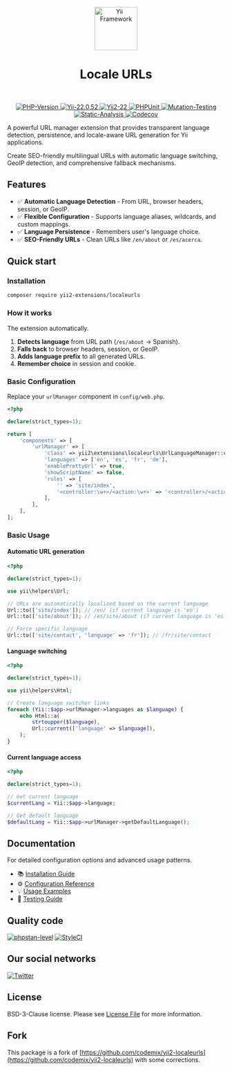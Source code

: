 <p align="center">
    <a href="https://github.com/yii2-extensions/localeurls" target="_blank">
        <img src="https://www.yiiframework.com/image/yii_logo_light.svg" height="100px;" alt="Yii Framework">
    </a>
    <h1 align="center">Locale URLs</h1>
    <br>
</p>

<p align="center">
    <a href="https://www.php.net/releases/8.1/en.php" target="_blank">
        <img src="https://img.shields.io/badge/PHP-%3E%3D8.1-787CB5" alt="PHP-Version">
    </a>
    <a href="https://github.com/yiisoft/yii2/tree/2.0.52" target="_blank">
        <img src="https://img.shields.io/badge/Yii2%20-2.0.52-blue" alt="Yii-22.0.52">
    </a>
    <a href="https://github.com/yiisoft/yii2/tree/22.0" target="_blank">
        <img src="https://img.shields.io/badge/Yii2%20-22-blue" alt="Yii2-22">
    </a>
    <a href="https://github.com/yii2-extensions/localeurls/actions/workflows/build.yml" target="_blank">
        <img src="https://github.com/yii2-extensions/localeurls/actions/workflows/build.yml/badge.svg" alt="PHPUnit">
    </a>
    <a href="https://dashboard.stryker-mutator.io/reports/github.com/yii2-extensions/localeurls/main" target="_blank">
        <img src="https://img.shields.io/endpoint?style=flat&url=https%3A%2F%2Fbadge-api.stryker-mutator.io%2Fgithub.com%2Fyii2-extensions%2Flocaleurls%2Fmain" alt="Mutation-Testing">
    </a>    
    <a href="https://github.com/yii2-extensions/localeurls/actions/workflows/static.yml" target="_blank">        
        <img src="https://github.com/yii2-extensions/localeurls/actions/workflows/static.yml/badge.svg" alt="Static-Analysis">
    </a>
    <a href="https://codecov.io/gh/yii2-extensions/localeurls" target="_blank">
        <img src="https://codecov.io/gh/yii2-extensions/localeurls/graph/badge.svg?token=hLDHtLBgqV" alt="Codecov">
    </a>   
</p>

A powerful URL manager extension that provides transparent language detection, persistence, and locale-aware URL
generation for Yii applications.

Create SEO-friendly multilingual URLs with automatic language switching, GeoIP detection, and comprehensive fallback 
mechanisms.

## Features

- ✅ **Automatic Language Detection** - From URL, browser headers, session, or GeoIP.
- ✅ **Flexible Configuration** - Supports language aliases, wildcards, and custom mappings.
- ✅ **Language Persistence** - Remembers user's language choice.
- ✅ **SEO-Friendly URLs** - Clean URLs like `/en/about` or `/es/acerca`.

## Quick start

### Installation

```bash
composer require yii2-extensions/localeurls
```

### How it works

The extension automatically.

1. **Detects language** from URL path (`/es/about` → Spanish).
2. **Falls back** to browser headers, session, or GeoIP.
3. **Adds language prefix** to all generated URLs.
4. **Remember choice** in session and cookie.

### Basic Configuration

Replace your `urlManager` component in `config/web.php`.

```php
<?php

declare(strict_types=1);

return [
    'components' => [
        'urlManager' => [
            'class' => yii2\extensions\localeurls\UrlLanguageManager::class,
            'languages' => ['en', 'es', 'fr', 'de'],
            'enablePrettyUrl' => true,
            'showScriptName' => false,
            'rules' => [
                '' => 'site/index',
                '<controller:\w+>/<action:\w+>' => '<controller>/<action>',
            ],
        ],
    ],
];
```

### Basic Usage

#### Automatic URL generation

```php
<?php

declare(strict_types=1);

use yii\helpers\Url;

// URLs are automatically localized based on the current language
Url::to(['site/index']); // /en/ (if current language is 'en')
Url::to(['site/about']); // /es/site/about (if current language is 'es')

// Force specific language
Url::to(['site/contact', 'language' => 'fr']); // /fr/site/contact
```

#### Language switching

```php
<?php

declare(strict_types=1);

use yii\helpers\Html;

// Create language switcher links
foreach (Yii::$app->urlManager->languages as $language) {
    echo Html::a(
        strtoupper($language),
        Url::current(['language' => $language]),
    );
}
```

#### Current language access

```php
<?php

declare(strict_types=1);

// Get current language
$currentLang = Yii::$app->language;

// Get default language
$defaultLang = Yii::$app->urlManager->getDefaultLanguage();
```

## Documentation

For detailed configuration options and advanced usage patterns.

- 📚 [Installation Guide](docs/installation.md)
- ⚙️ [Configuration Reference](docs/configuration.md) 
- 💡 [Usage Examples](docs/examples.md)
- 🧪 [Testing Guide](docs/testing.md)

## Quality code

[![phpstan-level](https://img.shields.io/badge/PHPStan%20level-max-blue)](https://github.com/yii2-extensions/localeurls/actions/workflows/static.yml)
[![StyleCI](https://github.styleci.io/repos/711867018/shield?branch=main)](https://github.styleci.io/repos/711867018?branch=main)

## Our social networks

[![Twitter](https://img.shields.io/badge/twitter-follow-1DA1F2?logo=twitter&logoColor=1DA1F2&labelColor=555555?style=flat)](https://twitter.com/Terabytesoftw)

## License

BSD-3-Clause license. Please see [License File](LICENSE.md) for more information.

## Fork 

This package is a fork of [https://github.com/codemix/yii2-localeurls](https://github.com/codemix/yii2-localeurls) with some corrections.

